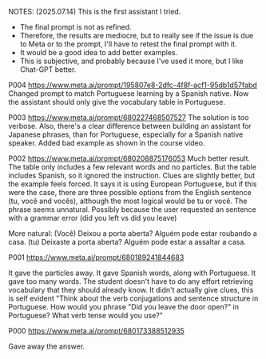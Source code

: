 
NOTES:
(2025.07.14)
This is the first assistant I tried. 
- The final prompt is not as refined.
- Therefore, the results are mediocre, but to really see if the issue is due to Meta or to the prompt, I'll have to retest the final prompt with it. 
- It would be a good idea to add better examples. 
- This is subjective, and probably because I've used it more, but I like Chat-GPT better.  

P004
https://www.meta.ai/prompt/195807e8-2dfc-4f8f-acf1-95db1d57fabd
Changed prompt to match Portuguese learning by a Spanish native.
Now the assistant should only give the vocabulary table in Portuguese. 


P003
https://www.meta.ai/prompt/680227468507527
The solution is too verbose. 
Also, there's a clear difference between building an assistant for Japanese phrases, than for Portuguese, especially for a Spanish native speaker. 
Added bad example as shown in the course video. 

P002
https://www.meta.ai/prompt/680208875176053
Much better result. 
The table only includes a few relevant words and no particles. 
But the table includes Spanish, so it ignored the instruction.
Clues are slightly better, but the example feels forced. 
It says it is using European Portuguese, but if this were the case, there are three possible options from the English sentence (tu, você and vocês), although the most logical would be tu or você.
The phrase seems unnatural. Possibly because the user requested an sentence with a grammar error (did you left vs did you leave)

More natural: 
(Você) Deixou a porta aberta? Alguém pode estar roubando a casa. 
(tu) Deixaste a porta aberta? Alguém pode estar a assaltar a casa.


P001 
https://www.meta.ai/prompt/680189241844683

It gave the particles away.
It gave Spanish words, along with Portuguese. 
It gave too many words. The student doesn't have to do any effort retrieving vocabulary that they should already know. 
It didn't actually give clues, this is self evident "Think about the verb conjugations and sentence structure in Portuguese. How would you phrase "Did you leave the door open?" in Portuguese? What verb tense would you use?"

P000
https://www.meta.ai/prompt/680173388512935 

Gave away the answer. 